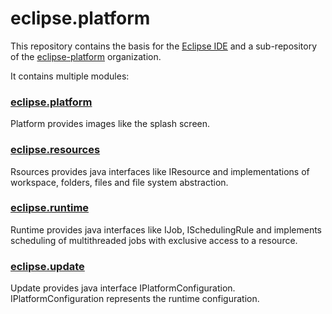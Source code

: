 # eclipse.platform
This repository contains the basis for the [Eclipse IDE](https://www.eclipse.org/eclipseide/) and a sub-repository of the [eclipse-platform](https://github.com/eclipse-platform) organization. 

It contains multiple modules:

### [eclipse.platform](https://github.com/eclipse-platform/eclipse.platform/tree/master/platform)
Platform provides images like the splash screen.

### [eclipse.resources](https://github.com/eclipse-platform/eclipse.platform/tree/master/resources)
Rsources provides java interfaces like IResource and implementations of workspace, folders, files and file system abstraction.

### [eclipse.runtime](https://github.com/eclipse-platform/eclipse.platform/tree/master/runtime) 
Runtime provides java interfaces like IJob, ISchedulingRule and implements scheduling of multithreaded jobs with exclusive access to a resource.

### [eclipse.update](https://github.com/eclipse-platform/eclipse.platform/tree/master/update)
Update provides java interface IPlatformConfiguration. IPlatformConfiguration represents the runtime configuration.

